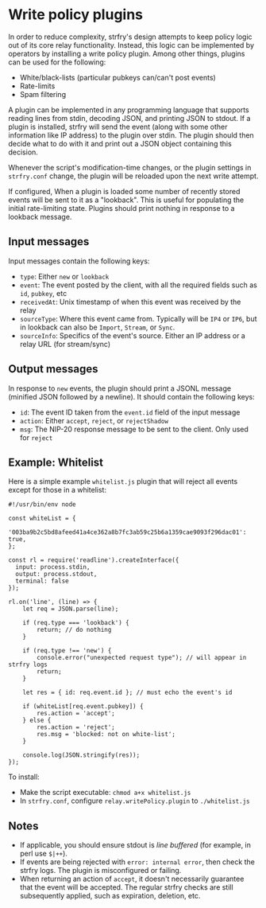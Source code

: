 # Write policy plugins

In order to reduce complexity, strfry's design attempts to keep policy logic out of its core relay functionality. Instead, this logic can be implemented by operators by installing a write policy plugin. Among other things, plugins can be used for the following:

* White/black-lists (particular pubkeys can/can't post events)
* Rate-limits
* Spam filtering

A plugin can be implemented in any programming language that supports reading lines from stdin, decoding JSON, and printing JSON to stdout. If a plugin is installed, strfry will send the event (along with some other information like IP address) to the plugin over stdin. The plugin should then decide what to do with it and print out a JSON object containing this decision.

Whenever the script's modification-time changes, or the plugin settings in `strfry.conf` change, the plugin will be reloaded upon the next write attempt.

If configured, When a plugin is loaded some number of recently stored events will be sent to it as a "lookback". This is useful for populating the initial rate-limiting state. Plugins should print nothing in response to a lookback message.


## Input messages

Input messages contain the following keys:

* `type`: Either `new` or `lookback`
* `event`: The event posted by the client, with all the required fields such as `id`, `pubkey`, etc
* `receivedAt`: Unix timestamp of when this event was received by the relay
* `sourceType`: Where this event came from. Typically will be `IP4` or `IP6`, but in lookback can also be `Import`, `Stream`, or `Sync`.
* `sourceInfo`: Specifics of the event's source. Either an IP address or a relay URL (for stream/sync)


## Output messages

In response to `new` events, the plugin should print a JSONL message (minified JSON followed by a newline). It should contain the following keys:

* `id`: The event ID taken from the `event.id` field of the input message
* `action`: Either `accept`, `reject`, or `rejectShadow`
* `msg`: The NIP-20 response message to be sent to the client. Only used for `reject`


## Example: Whitelist

Here is a simple example `whitelist.js` plugin that will reject all events except for those in a whitelist:

    #!/usr/bin/env node

    const whiteList = {
        '003ba9b2c5bd8afeed41a4ce362a8b7fc3ab59c25b6a1359cae9093f296dac01': true,
    };

    const rl = require('readline').createInterface({
      input: process.stdin,
      output: process.stdout,
      terminal: false
    });

    rl.on('line', (line) => {
        let req = JSON.parse(line);

        if (req.type === 'lookback') { 
            return; // do nothing
        } 

        if (req.type !== 'new') {
            console.error("unexpected request type"); // will appear in strfry logs
            return;
        }

        let res = { id: req.event.id }; // must echo the event's id

        if (whiteList[req.event.pubkey]) {
            res.action = 'accept';
        } else {
            res.action = 'reject';
            res.msg = 'blocked: not on white-list';
        }

        console.log(JSON.stringify(res));
    });

To install:

* Make the script executable: `chmod a+x whitelist.js`
* In `strfry.conf`, configure `relay.writePolicy.plugin` to `./whitelist.js`


## Notes

* If applicable, you should ensure stdout is *line buffered* (for example, in perl use `$|++`).
* If events are being rejected with `error: internal error`, then check the strfry logs. The plugin is misconfigured or failing.
* When returning an action of `accept`, it doesn't necessarily guarantee that the event will be accepted. The regular strfry checks are still subsequently applied, such as expiration, deletion, etc.
